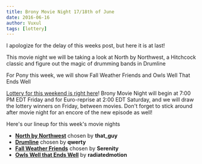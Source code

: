 ```yaml
---
title: Brony Movie Night 17/18th of June
date: 2016-06-16
author: Vuxul
tags: [lottery]
---
```


I apologize for the delay of this weeks post, but here it is at last!

This movie night we will be taking a look at North by Northwest, a Hitchcock classic and figure out the magic of drumming bands in Drumline 

For Pony this week, we will show Fall Weather Friends and Owls Well That Ends Well

[Lottery for this weekend is right here][lotto]! Brony Movie Night will begin at 7:00 PM EDT Friday and for Euro-reprise at 2:00 EDT Saturday, and we will draw the lottery winners on Friday, between movies. Don't forget to stick around after movie night for an encore of the new episode as well!

Here's our lineup for this week's movie nights

 - **[North by Northwest][m1]** chosen by **that_guy**
 - **[Drumline][m2]** chosen by **qwerty**
 - **[Fall Weather Friends][p1]** chosen by **Serenity**
 - **[Owls Well that Ends Well][p2]** by **radiatedmotion**

[m1]: www.imdb.com/title/tt0053125/
[m2]: www.imdb.com/title/tt0303933/
[p1]: www.imdb.com/title/tt1832715/
[p2]: www.imdb.com/title/tt1872444/
[lotto]: https://bronystate.typeform.com/to/cvoiw4
